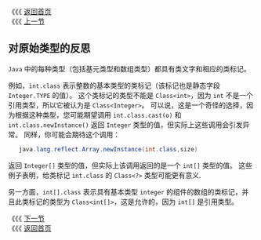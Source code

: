 《《《 [返回首页](../README.md)       <br/>
《《《 [上一节](02_Reflected_Types_are_Reifiable_Types.md)

## 对原始类型的反思

`Java` 中的每种类型（包括基元类型和数组类型）都具有类文字和相应的类标记。

例如，`int.class` 表示整数的基本类型的类标记（该标记也是静态字段 `Integer.TYPE` 的值）。 这个类标记的类型不能是 `Class<int>`，因为 `int` 不是一个引用类型，所以它被认为是 `Class<Integer>`。 可以说，这是一个奇怪的选择，因为根据这种类型，您可能期望调用 `int.class.cast(o)` 和 `int.class.newInstance()` 返回 `Integer` 类型的值，但实际上这些调用会引发异常。 同样，你可能会期待这个调用：

```java
   java.lang.reflect.Array.newInstance(int.class,size)
```

返回 `Integer[]` 类型的值，但实际上该调用返回的是一个 `int[]` 类型的值。 这些例子表明，给类标记 `int.class` 的 `Class<?>` 类型可能更有意义.

另一方面，`int[].class` 表示具有基本类型 `integer` 的组件的数组的类标记，并且此类标记的类型为 `Class<int[]>`，这是允许的，因为 `int[]` 是引用类型。

《《《 [下一节](04_A_Generic_Reflection_Library.md)      <br/>
《《《 [返回首页](../README.md)